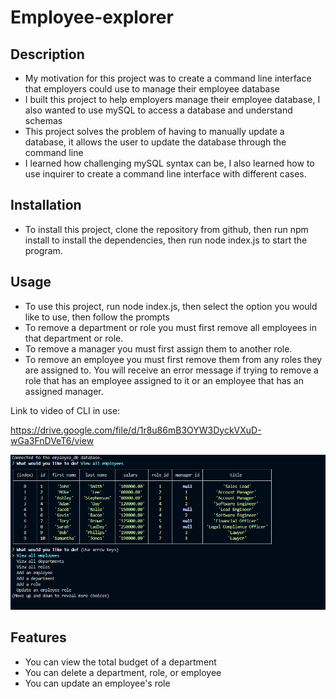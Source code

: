 # Employee-explorer

## Description

- My motivation for this project was to create a command line interface that employers could use to manage their employee database
- I built this project to help employers manage their employee database, I also wanted to use mySQL to access a database and understand schemas
- This project solves the problem of having to manually update a database, it allows the user to update the database through the command line
- I learned how challenging mySQL syntax can be, I also learned how to use inquirer to create a command line interface with different cases.

## Installation

- To install this project, clone the repository from github, then run npm install to install the dependencies, then run node index.js to start the program.



## Usage

- To use this project, run node index.js, then select the option you would like to use, then follow the prompts
- To remove a department or role you must first remove all employees in that department or role.
- To remove a manager you must first assign them to another role.
- To remove an employee you must first remove them from any roles they are assigned to. You will receive an error message if trying to remove a role that has an employee assigned to it or an employee that has an assigned manager.

Link to video of CLI in use:

https://drive.google.com/file/d/1r8u86mB3OYW3DyckVXuD-wGa3FnDVeT6/view


![Screenshot of the command line interface in action](/img/screencap.PNG)

## Features

- You can view the total budget of a department
- You can delete a department, role, or employee
- You can update an employee's role

